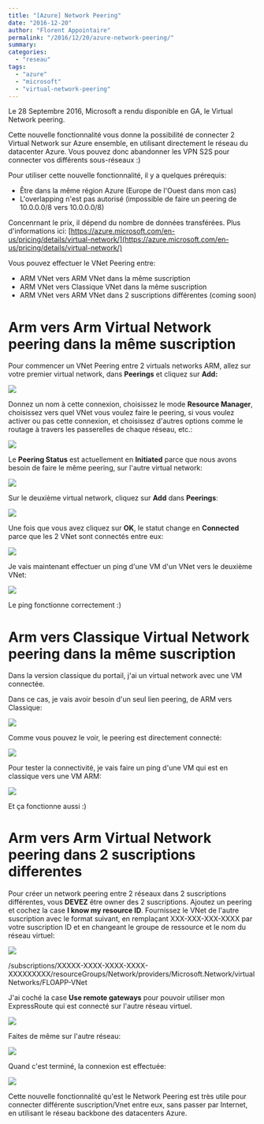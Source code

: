 ```yaml
---
title: "[Azure] Network Peering"
date: "2016-12-20"
author: "Florent Appointaire"
permalink: "/2016/12/20/azure-network-peering/"
summary: 
categories: 
  - "reseau"
tags: 
  - "azure"
  - "microsoft"
  - "virtual-network-peering"
---
```

Le 28 Septembre 2016, Microsoft a rendu disponible en GA, le Virtual Network peering.

Cette nouvelle fonctionnalité vous donne la possibilité de connecter 2 Virtual Network sur Azure ensemble, en utilisant directement le réseau du datacenter Azure. Vous pouvez donc abandonner les VPN S2S pour connecter vos différents sous-réseaux :)

Pour utiliser cette nouvelle fonctionnalité, il y a quelques prérequis:

- Être dans la même région Azure (Europe de l'Ouest dans mon cas)
- L'overlapping n'est pas autorisé (impossible de faire un peering de 10.0.0.0/8 vers 10.0.0.0/8)

Concenrnant le prix, il dépend du nombre de données transférées. Plus d'informations ici: [https://azure.microsoft.com/en-us/pricing/details/virtual-network/](https://azure.microsoft.com/en-us/pricing/details/virtual-network/)

Vous pouvez effectuer le VNet Peering entre:

- ARM VNet vers ARM VNet dans la même suscription
- ARM VNet vers Classique VNet dans la même suscription
- ARM VNet vers ARM VNet dans 2 suscriptions différentes (coming soon)

# Arm vers Arm Virtual Network peering dans la même suscription

Pour commencer un VNet Peering entre 2 virtuals networks ARM, allez sur votre premier virtual network, dans **Peerings** et cliquez sur **Add:**

[![](https://cloudyjourney.fr/wp-content/uploads/2018/01/pastedimage1482154073532v2.png)](https://cloudyjourney.fr/wp-content/uploads/2018/01/pastedimage1482154073532v2.png)

Donnez un nom à cette connexion, choisissez le mode **Resource Manager**, choisissez vers quel VNet vous voulez faire le peering, si vous voulez activer ou pas cette connexion, et choisissez d'autres options comme le routage à travers les passerelles de chaque réseau, etc.:

[![](https://cloudyjourney.fr/wp-content/uploads/2018/01/pastedimage1482154087985v3.png)](https://cloudyjourney.fr/wp-content/uploads/2018/01/pastedimage1482154087985v3.png)

Le **Peering Status** est actuellement en **Initiated** parce que nous avons besoin de faire le même peering, sur l'autre virtual network:

[![](https://cloudyjourney.fr/wp-content/uploads/2018/01/pastedimage1482154107315v4.png)](https://cloudyjourney.fr/wp-content/uploads/2018/01/pastedimage1482154107315v4.png)

Sur le deuxième virtual network, cliquez sur **Add** dans **Peerings**:

[![](https://cloudyjourney.fr/wp-content/uploads/2018/01/pastedimage1482154123746v5.png)](https://cloudyjourney.fr/wp-content/uploads/2018/01/pastedimage1482154123746v5.png)

Une fois que vous avez cliquez sur **OK**, le statut change en **Connected** parce que les 2 VNet sont connectés entre eux:

[![](https://cloudyjourney.fr/wp-content/uploads/2018/01/pastedimage1482154153968v6.png)](https://cloudyjourney.fr/wp-content/uploads/2018/01/pastedimage1482154153968v6.png)

Je vais maintenant effectuer un ping d'une VM d'un VNet vers le deuxième VNet:

[![](https://cloudyjourney.fr/wp-content/uploads/2018/01/pastedimage1482154171627v7.png)](https://cloudyjourney.fr/wp-content/uploads/2018/01/pastedimage1482154171627v7.png)

Le ping fonctionne correctement :)

# Arm vers Classique Virtual Network peering dans la même suscription

Dans la version classique du portail, j'ai un virtual network avec une VM connectée.

Dans ce cas, je vais avoir besoin d'un seul lien peering, de ARM vers Classique:

[![](https://cloudyjourney.fr/wp-content/uploads/2018/01/pastedimage1482154227431v8.png)](https://cloudyjourney.fr/wp-content/uploads/2018/01/pastedimage1482154227431v8.png)

Comme vous pouvez le voir, le peering est directement connecté:

[![](https://cloudyjourney.fr/wp-content/uploads/2018/01/pastedimage1482154233384v9.png)](https://cloudyjourney.fr/wp-content/uploads/2018/01/pastedimage1482154233384v9.png)

Pour tester la connectivité, je vais faire un ping d'une VM qui est en classique vers une VM ARM:

[![](https://cloudyjourney.fr/wp-content/uploads/2018/01/pastedimage1482154241084v10.png)](https://cloudyjourney.fr/wp-content/uploads/2018/01/pastedimage1482154241084v10.png)

Et ça fonctionne aussi :)

# Arm vers Arm Virtual Network peering dans 2 suscriptions differentes

Pour créer un network peering entre 2 réseaux dans 2 suscriptions différentes, vous **DEVEZ** être owner des 2 suscriptions. Ajoutez un peering et cochez la case **I know my resource ID**. Fournissez le VNet de l'autre suscription avec le format suivant, en remplaçant XXX-XXX-XXX-XXXX par votre suscription ID et en changeant le groupe de ressource et le nom du réseau virtuel:

[![](https://cloudyjourney.fr/wp-content/uploads/2018/01/1033.Picture1.png)](https://cloudyjourney.fr/wp-content/uploads/2018/01/1033.Picture1.png)

/subscriptions/XXXXX-XXXX-XXXX-XXXX-XXXXXXXXX/resourceGroups/Network/providers/Microsoft.Network/virtualNetworks/FLOAPP-VNet

J'ai coché la case **Use remote gateways** pour pouvoir utiliser mon ExpressRoute qui est connecté sur l'autre réseau virtuel.

[![](https://cloudyjourney.fr/wp-content/uploads/2018/01/4747.Picture2.png)](https://cloudyjourney.fr/wp-content/uploads/2018/01/4747.Picture2.png)

Faites de même sur l'autre réseau:

![](https://cloudyjourney.fr/wp-content/uploads/2018/01/7462.Picture3.png)

Quand c'est terminé, la connexion est effectuée:

[![](https://cloudyjourney.fr/wp-content/uploads/2018/01/6813.Picture4.png)](https://cloudyjourney.fr/wp-content/uploads/2018/01/6813.Picture4.png)

Cette nouvelle fonctionnalité qu'est le Network Peering est très utile pour connecter différente suscription/Vnet entre eux, sans passer par Internet, en utilisant le réseau backbone des datacenters Azure.
